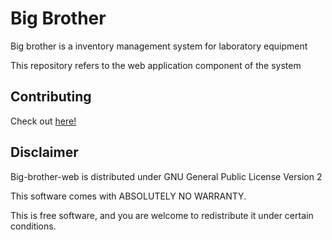 # Big Brother

Big brother is a inventory management system for laboratory equipment

This repository refers to the web application component of the system

## Contributing

Check out [here!](CONTRIBUTING.md) 

## Disclaimer

Big-brother-web is distributed under GNU General Public License Version 2

This software comes with ABSOLUTELY NO WARRANTY.

This is free software, and you are welcome to redistribute it under certain
conditions.
